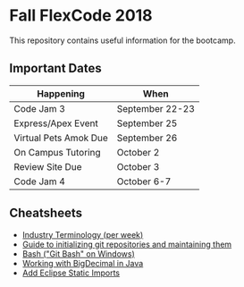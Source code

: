 # Fall FlexCode 2018

This repository contains useful information for the bootcamp.

## Important Dates

|Happening|When|
|---|---|
|Code Jam 3|September 22-23|
|Express/Apex Event|September 25|
|Virtual Pets Amok Due|September 26|
|On Campus Tutoring|October 2|
|Review Site Due|October 3|
|Code Jam 4|October 6-7|




## Cheatsheets
* [Industry Terminology (per week)](https://wecancodeit.github.io/java-resources/industry-terminology/)
* [Guide to initializing git repositories and maintaining them](https://wecancodeit.github.io/java-resources/git/managing-your-repo/)
* [Bash ("Git Bash" on Windows)](https://wecancodeit.github.io/java-resources/bash/)
* [Working with BigDecimal in Java](https://www.javaworld.com/article/2075315/core-java/make-cents-with-bigdecimal.html)
* [Add Eclipse Static Imports](./cheatsheets/eclipse-static-imports.md)
